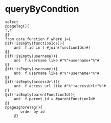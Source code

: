 queryByCondtion
===

    select 
    @pageTag(){
    f.*
    @}
    from core_function f where 1=1 
    @if(!isEmpty(functionIds)){
        and  f.id in ( #join(functionIds)#)
    @}
    @if(!isEmpty(username)){
        and  f.username like #"%"+username+"%"#
    @}
    @if(!isEmpty(username)){
        and  f.username like #"%"+username+"%"#
    @}
    @if(!isEmpty(accessUrl)){
        and  f.access_url like #"%"+accessUrl+"%"#
    @}
    @if(!isEmpty(parentFunctionId)){
        and  f.parent_id = #parentFunctionId#
    @}
    @pageIgnoreTag(){
		   order by id
		@}
	
